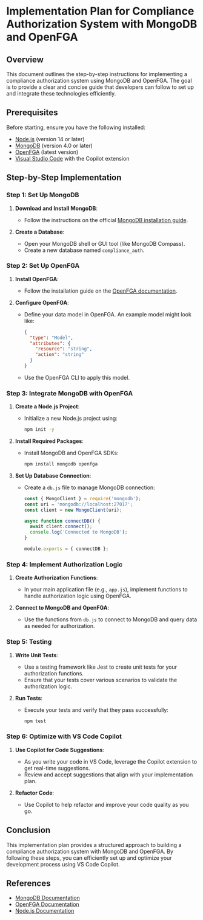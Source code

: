 # Implementation Plan for Compliance Authorization System with MongoDB and OpenFGA

## Overview
This document outlines the step-by-step instructions for implementing a compliance authorization system using MongoDB and OpenFGA. The goal is to provide a clear and concise guide that developers can follow to set up and integrate these technologies efficiently.

## Prerequisites
Before starting, ensure you have the following installed:
- [Node.js](https://nodejs.org/) (version 14 or later)
- [MongoDB](https://www.mongodb.com/) (version 4.0 or later)
- [OpenFGA](https://openfga.dev/) (latest version)
- [Visual Studio Code](https://code.visualstudio.com/) with the Copilot extension

## Step-by-Step Implementation

### Step 1: Set Up MongoDB
1. **Download and Install MongoDB**:
   - Follow the instructions on the official [MongoDB installation guide](https://docs.mongodb.com/manual/installation/).

2. **Create a Database**:
   - Open your MongoDB shell or GUI tool (like MongoDB Compass).
   - Create a new database named `compliance_auth`.

### Step 2: Set Up OpenFGA
1. **Install OpenFGA**:
   - Follow the installation guide on the [OpenFGA documentation](https://openfga.dev/docs/installation).

2. **Configure OpenFGA**:
   - Define your data model in OpenFGA. An example model might look like:
     ```json
     {
       "type": "Model",
       "attributes": {
         "resource": "string",
         "action": "string"
       }
     }
     ```
   - Use the OpenFGA CLI to apply this model.

### Step 3: Integrate MongoDB with OpenFGA
1. **Create a Node.js Project**:
   - Initialize a new Node.js project using:
     ```bash
     npm init -y
     ```

2. **Install Required Packages**:
   - Install MongoDB and OpenFGA SDKs:
     ```bash
     npm install mongodb openfga
     ```

3. **Set Up Database Connection**:
   - Create a `db.js` file to manage MongoDB connection:
     ```javascript
     const { MongoClient } = require('mongodb');
     const uri = 'mongodb://localhost:27017';
     const client = new MongoClient(uri);
     
     async function connectDB() {
       await client.connect();
       console.log('Connected to MongoDB');
     }
     
     module.exports = { connectDB };
     ```

### Step 4: Implement Authorization Logic
1. **Create Authorization Functions**:
   - In your main application file (e.g., `app.js`), implement functions to handle authorization logic using OpenFGA.

2. **Connect to MongoDB and OpenFGA**:
   - Use the functions from `db.js` to connect to MongoDB and query data as needed for authorization.

### Step 5: Testing
1. **Write Unit Tests**:
   - Use a testing framework like Jest to create unit tests for your authorization functions.
   - Ensure that your tests cover various scenarios to validate the authorization logic.

2. **Run Tests**:
   - Execute your tests and verify that they pass successfully:
     ```bash
     npm test
     ```

### Step 6: Optimize with VS Code Copilot
1. **Use Copilot for Code Suggestions**:
   - As you write your code in VS Code, leverage the Copilot extension to get real-time suggestions.
   - Review and accept suggestions that align with your implementation plan.

2. **Refactor Code**:
   - Use Copilot to help refactor and improve your code quality as you go.

## Conclusion
This implementation plan provides a structured approach to building a compliance authorization system with MongoDB and OpenFGA. By following these steps, you can efficiently set up and optimize your development process using VS Code Copilot.

## References
- [MongoDB Documentation](https://docs.mongodb.com/)
- [OpenFGA Documentation](https://openfga.dev/docs/)
- [Node.js Documentation](https://nodejs.org/en/docs/)
